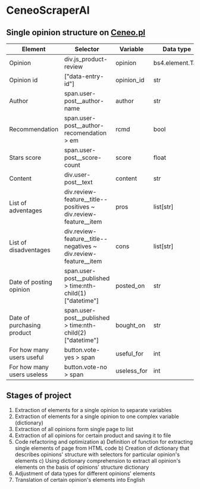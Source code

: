# CeneoScraperAI

## Single opinion structure on [Ceneo.pl](https://www.ceneo.pl/)

|Element|Selector|Variable|Data type|
|-------|--------|--------|---------|
|Opinion|div.js_product-review|opinion|bs4.element.Tag|
|Opinion id|\["data-entry-id"\]|opinion_id|str|
|Author|span.user-post__author-name|author|str|
|Recommendation|span.user-post__author-recomendation > em|rcmd|bool|
|Stars score|span.user-post__score-count|score|float|
|Content|div.user-post__text|content|str|
|List of adventages|div.review-feature__title--positives  ~ div.review-feature__item|pros|list\[str\]|
|List of disadventages|div.review-feature__title--negatives  ~ div.review-feature__item|cons|list\[str\]|
|Date of posting opinion|span.user-post__published > time:nth-child(1)\["datetime"\]|posted_on|str|
|Date of purchasing product|span.user-post__published > time:nth-child(2)\["datetime"\]|bought_on|str|
|For how many users useful|button.vote-yes > span|useful_for|int|
|For how many users useless|button.vote-no > span|useless_for|int|

## Stages of project

1) Extraction of elements for a single opinion to separate variables
2) Extraction of elements for a single opinion to one complex variable (dictionary)
3) Extraction of all opinions form single page to list
4) Extraction of all opinions for certain product and saving it to file
5) Code refactoring and optimization
    a) Definition of function for extracting single elements of page from HTML code
    b) Creation of dictionary that describes opinions' structure with selectors for particular opinion's elements
    c) Using dictionary comprehension to extract all opinion's elements on the basis of opinions' structure dictionary
6) Adjustment of data types for different opinions' elements
7) Translation of certain opinion's elements into English 